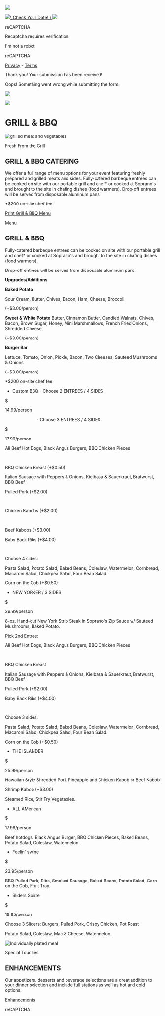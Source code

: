 ![](https://cdn.prod.website-files.com/62829164e1b0c6edc08a3f44/62829164e1b0c6f0108a3fcf_preloader.svg)

[![](https://cdn.prod.website-files.com/62829164e1b0c6edc08a3f44/62829164e1b0c6b3d58a3fd7_bell-icon-white.svg)\\
Check Your Date\\
\\
![](https://cdn.prod.website-files.com/62829164e1b0c6edc08a3f44/62829164e1b0c664ba8a3fc4_arrow-up-icon-white.svg)](https://www.sopranoscatering.com/grill-and-bbq#)

reCAPTCHA

Recaptcha requires verification.

I'm not a robot

reCAPTCHA

[Privacy](https://www.google.com/intl/en/policies/privacy/) \- [Terms](https://www.google.com/intl/en/policies/terms/)

Thank you! Your submission has been received!

Oops! Something went wrong while submitting the form.

[![](https://cdn.prod.website-files.com/62829164e1b0c6edc08a3f44/6282c7f83222b1b1c09c2d5a_Sopranos_Black.png)](https://www.sopranoscatering.com/)

[![](https://cdn.prod.website-files.com/62829164e1b0c6edc08a3f44/628291fbf6e8a709d1ff8d4f_Sopranos-Logo-NO-Background-WHITE-AND-BLACK-LETTERS.png)](https://www.sopranoscatering.com/)

# GRILL & BBQ

![grilled meat and vegetables](https://cdn.prod.website-files.com/62829164e1b0c6edc08a3f44/6287d77411d09a8062648bc9_grill_BBQ_food_1.jpg)

Fresh From the Grill

## GRILL & BBQ CATERING

We offer a full range of menu options for your event featuring freshly prepared and grilled meats and sides. Fully-catered barbeque entrees can be cooked on site with our portable grill and chef\* or cooked at Soprano's and brought to the site in chafing dishes (food warmers). Drop-off entrees will be served from disposable aluminum pans.

\*$200 on-site chef fee

[Print Grill & BBQ Menu](https://cdn.prod.website-files.com/62829164e1b0c6edc08a3f44/65dbc7cb37b6d056d81d58eb_Sopranos_Menu_Grill_BBQR3.pdf)

Menu

## GRILL & BBQ

Fully-catered barbeque entrees can be cooked on site with our portable grill and chef\* or cooked at Soprano's and brought to the site in chafing dishes (food warmers).

Drop-off entrees will be served from disposable aluminum pans.

**Upgrades/Additions**

**Baked Potato**

Sour Cream, Butter, Chives, Bacon, Ham, Cheese, Broccoli

(+$3.00/person)

**Sweet & White Potato** Butter, Cinnamon Butter, Candied Walnuts, Chives, Bacon, Brown Sugar, Honey, Mini Marshmallows, French Fried Onions, Shredded Cheese

(+$3.00/person)

**Burger Bar**

Lettuce, Tomato, Onion, Pickle, Bacon, Two Cheeses, Sauteed Mushrooms & Onions

(+$3.00/person)

\*$200 on-site chef fee

- Custom BBQ - Choose 2 ENTREES / 4 SIDES









$



14.99/person









                             \- Choose 3 ENTREES / 4 SIDES









$



17.99/person







All Beef Hot Dogs, Black Angus Burgers, BBQ Chicken Pieces

‍

BBQ Chicken Breast (+$0.50)



Italian Sausage with Peppers & Onions, Kielbasa & Sauerkraut, Bratwurst, BBQ Beef



Pulled Pork (+$2.00)

‍

Chicken Kabobs (+$2.00)

‍

Beef Kabobs (+$3.00)



Baby Back Ribs (+$4.00)

‍

Choose 4 sides:

Pasta Salad, Potato Salad, Baked Beans, Coleslaw, Watermelon, Cornbread, Macaroni Salad, Chickpea Salad, Four Bean Salad.

Corn on the Cob (+$0.50)

- NEW YORKER / 3 SIDES









$



29.99/person







8-oz. Hand-cut New York Strip Steak in Soprano's Zip Sauce w/ Sauteed Mushrooms, Baked Potato.



Pick 2nd Entree:

All Beef Hot Dogs, Black Angus Burgers, BBQ Chicken Pieces

‍

BBQ Chicken Breast



Italian Sausage with Peppers & Onions, Kielbasa & Sauerkraut, Bratwurst, BBQ Beef



Pulled Pork (+$2.00)



Baby Back Ribs (+$4.00)

‍

Choose 3 sides:

Pasta Salad, Potato Salad, Baked Beans, Coleslaw, Watermelon, Cornbread, Macaroni Salad, Chickpea Salad, Four Bean Salad.

Corn on the Cob (+$0.50)

- THE ISLANDER









$



25.99/person







Hawaiian Style Shredded Pork Pineapple and Chicken Kabob or Beef Kabob

Shrimp Kabob (+$3.00)

Steamed Rice, Stir Fry Vegetables.‍

- ALL AMerican









$



17.99/person







Beef hotdogs, Black Angus Burger, BBQ Chicken Pieces, Baked Beans, Potato Salad, Coleslaw, Watermelon.‍‍

- Feelin' swine









$



23.95/person







BBQ Pulled Pork, Ribs, Smoked Sausage, Baked Beans, Potato Salad, Corn on the Cob, Fruit Tray.‍‍

- Sliders Soirre









$



19.95/person







Choose 3 Sliders: Burgers, Pulled Pork, Crispy Chicken, Pot Roast

Potato Salad, Coleslaw, Mac & Cheese, Watermelon.‍‍


![Individually plated meal](https://cdn.prod.website-files.com/62829164e1b0c6edc08a3f44/634b1eb6428502fbd2515784_Plated.jpg)

Special Touches

## ENHANCEMENTS

Our appetizers, desserts and beverage selections are a great addition to your dinner selection and include full stations as well as hot and cold options. **‍**

[Enhancements](https://www.sopranoscatering.com/catered-trays#enhancements)

reCAPTCHA